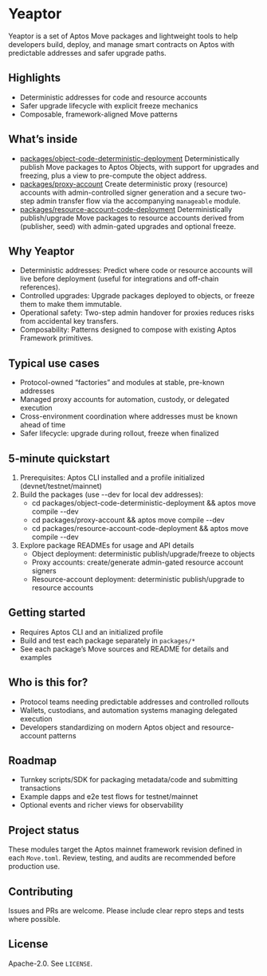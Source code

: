 # Yeaptor

Yeaptor is a set of Aptos Move packages and lightweight tools to help developers build, deploy, and manage smart contracts on Aptos with predictable addresses and safer upgrade paths.

## Highlights
- Deterministic addresses for code and resource accounts
- Safer upgrade lifecycle with explicit freeze mechanics
- Composable, framework-aligned Move patterns

## What’s inside
- [packages/object-code-deterministic-deployment](packages/object-code-deterministic-deployment/README.md)
  Deterministically publish Move packages to Aptos Objects, with support for upgrades and freezing, plus a view to pre-compute the object address.
- [packages/proxy-account](packages/proxy-account/README.md)
  Create deterministic proxy (resource) accounts with admin-controlled signer generation and a secure two-step admin transfer flow via the accompanying `manageable` module.
- [packages/resource-account-code-deployment](packages/resource-account-code-deployment/README.md)
  Deterministically publish/upgrade Move packages to resource accounts derived from (publisher, seed) with admin-gated upgrades and optional freeze.

## Why Yeaptor
- Deterministic addresses: Predict where code or resource accounts will live before deployment (useful for integrations and off-chain references).
- Controlled upgrades: Upgrade packages deployed to objects, or freeze them to make them immutable.
- Operational safety: Two-step admin handover for proxies reduces risks from accidental key transfers.
- Composability: Patterns designed to compose with existing Aptos Framework primitives.

## Typical use cases
- Protocol-owned “factories” and modules at stable, pre-known addresses
- Managed proxy accounts for automation, custody, or delegated execution
- Cross-environment coordination where addresses must be known ahead of time
- Safer lifecycle: upgrade during rollout, freeze when finalized

## 5‑minute quickstart
1) Prerequisites: Aptos CLI installed and a profile initialized (devnet/testnet/mainnet)
2) Build the packages (use --dev for local dev addresses):
   - cd packages/object-code-deterministic-deployment && aptos move compile --dev
   - cd packages/proxy-account && aptos move compile --dev
   - cd packages/resource-account-code-deployment && aptos move compile --dev
3) Explore package READMEs for usage and API details
   - Object deployment: deterministic publish/upgrade/freeze to objects
   - Proxy accounts: create/generate admin-gated resource account signers
   - Resource-account deployment: deterministic publish/upgrade to resource accounts

## Getting started
- Requires Aptos CLI and an initialized profile
- Build and test each package separately in `packages/*`
- See each package’s Move sources and README for details and examples

## Who is this for?
- Protocol teams needing predictable addresses and controlled rollouts
- Wallets, custodians, and automation systems managing delegated execution
- Developers standardizing on modern Aptos object and resource-account patterns

## Roadmap
- Turnkey scripts/SDK for packaging metadata/code and submitting transactions
- Example dapps and e2e test flows for testnet/mainnet
- Optional events and richer views for observability

## Project status
These modules target the Aptos mainnet framework revision defined in each `Move.toml`. Review, testing, and audits are recommended before production use.

## Contributing
Issues and PRs are welcome. Please include clear repro steps and tests where possible.

## License
Apache-2.0. See `LICENSE`.
